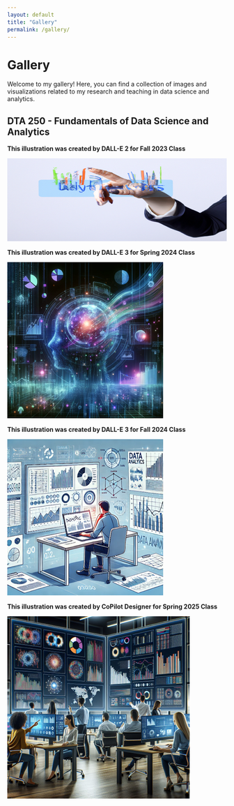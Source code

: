```yaml
---
layout: default
title: "Gallery"
permalink: /gallery/
---
```


# Gallery
Welcome to my gallery! Here, you can find a collection of images and visualizations related to my research and teaching in data science and analytics.

## DTA 250 - Fundamentals of Data Science and Analytics
**This illustration was created by DALL-E 2 for Fall 2023 Class**

![fall23](https://github.com/jjasser87/jjasser87.github.io/blob/main/_imgs/_ai_illustrations/_dta250/fall23.png?raw=true)

**This illustration was created by DALL-E 3 for Spring 2024 Class**

![spring24](https://github.com/jjasser87/jjasser87.github.io/blob/main/_imgs/_ai_illustrations/_dta250/spring24.png?raw=true)

**This illustration was created by DALL-E 3 for Fall 2024 Class**

![fall24](https://github.com/jjasser87/jjasser87.github.io/blob/main/_imgs/_ai_illustrations/_dta250/fall24.png?raw=true)

**This illustration was created by CoPilot Designer for Spring 2025 Class**

![spring25](https://github.com/jjasser87/jjasser87.github.io/blob/main/_imgs/_ai_illustrations/_dta250/spring25.png?raw=true)